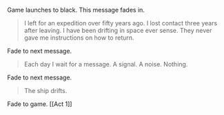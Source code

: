 Game launches to black.
This message fades in.

> I left for an expedition over fifty years ago. I lost contact three years after leaving. I have been drifting in space ever sense. They never gave me instructions on how to return.

Fade to next message.

> Each day I wait for a message. A signal. A noise. Nothing.

Fade to next message.

> The ship drifts.

Fade to game.
[[Act 1]]